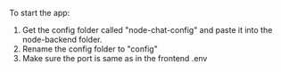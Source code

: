 To start the app:
1. Get the config folder called "node-chat-config" and paste it into the node-backend folder.
2. Rename the config folder to "config"
3. Make sure the port is same as in the frontend .env
